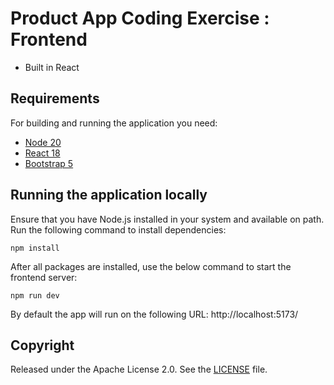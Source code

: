 # Product App Coding Exercise : Frontend
- Built in React
## Requirements

For building and running the application you need:

- [Node 20](https://nodejs.org/en/download/current)
- [React 18](https://react.dev/)
- [Bootstrap 5](https://getbootstrap.com/)

## Running the application locally

Ensure that you have Node.js installed in your system and available on path.
Run the following command to install dependencies:
```shell
npm install
```
After all packages are installed, use the below command to start the frontend server:
```shell
npm run dev
```

By default the app will run on the following URL: http://localhost:5173/
## Copyright

Released under the Apache License 2.0. See the [LICENSE](https://github.com/codecentric/springboot-sample-app/blob/master/LICENSE) file.